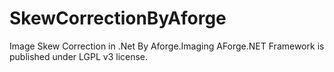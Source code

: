 # SkewCorrectionByAforge
Image Skew Correction in .Net By Aforge.Imaging
AForge.NET Framework is published under LGPL v3 license.
